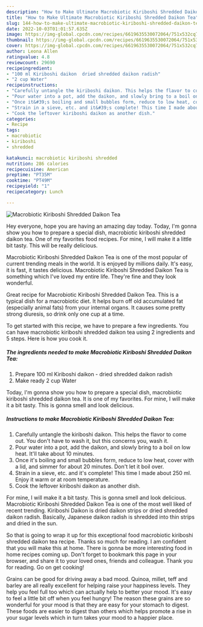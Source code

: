 ```yaml
---
description: "How to Make Ultimate Macrobiotic Kiriboshi Shredded Daikon Tea"
title: "How to Make Ultimate Macrobiotic Kiriboshi Shredded Daikon Tea"
slug: 144-how-to-make-ultimate-macrobiotic-kiriboshi-shredded-daikon-tea
date: 2022-10-03T01:01:57.635Z
image: https://img-global.cpcdn.com/recipes/6619635530072064/751x532cq70/macrobiotic-kiriboshi-shredded-daikon-tea-recipe-main-photo.jpg
thumbnail: https://img-global.cpcdn.com/recipes/6619635530072064/751x532cq70/macrobiotic-kiriboshi-shredded-daikon-tea-recipe-main-photo.jpg
cover: https://img-global.cpcdn.com/recipes/6619635530072064/751x532cq70/macrobiotic-kiriboshi-shredded-daikon-tea-recipe-main-photo.jpg
author: Leona Allen
ratingvalue: 4.8
reviewcount: 29690
recipeingredient:
- "100 ml Kiriboshi daikon  dried shredded daikon radish"
- "2 cup Water"
recipeinstructions:
- "Carefully untangle the kiriboshi daikon. This helps the flavor to come out. You don&#39;t have to wash it, but this concerns you, wash it."
- "Pour water into a pot, add the daikon, and slowly bring to a boil on low heat. It&#39;ll take about 10 minutes."
- "Once it&#39;s boiling and small bubbles form, reduce to low heat, cover with a lid, and simmer for about 20 minutes. Don&#39;t let it boil over."
- "Strain in a sieve, etc. and it&#39;s complete! This time I made about 250 ml. Enjoy it warm or at room temperature."
- "Cook the leftover kiriboshi daikon as another dish."
categories:
- Recipe
tags:
- macrobiotic
- kiriboshi
- shredded

katakunci: macrobiotic kiriboshi shredded 
nutrition: 286 calories
recipecuisine: American
preptime: "PT35M"
cooktime: "PT49M"
recipeyield: "1"
recipecategory: Lunch

---
```



![Macrobiotic Kiriboshi Shredded Daikon Tea](https://img-global.cpcdn.com/recipes/6619635530072064/751x532cq70/macrobiotic-kiriboshi-shredded-daikon-tea-recipe-main-photo.jpg)

Hey everyone, hope you are having an amazing day today. Today, I'm gonna show you how to prepare a special dish, macrobiotic kiriboshi shredded daikon tea. One of my favorites food recipes. For mine, I will make it a little bit tasty. This will be really delicious.

Macrobiotic Kiriboshi Shredded Daikon Tea is one of the most popular of current trending meals in the world. It is enjoyed by millions daily. It's easy, it is fast, it tastes delicious. Macrobiotic Kiriboshi Shredded Daikon Tea is something which I've loved my entire life. They're fine and they look wonderful.

Great recipe for Macrobiotic Kiriboshi Shredded Daikon Tea. This is a typical dish for a macrobiotic diet. It helps burn off old accumulated fat (especially animal fats) from your internal organs. It causes some pretty strong diuresis, so drink only one cup at a time.


To get started with this recipe, we have to prepare a few ingredients. You can have macrobiotic kiriboshi shredded daikon tea using 2 ingredients and 5 steps. Here is how you cook it.

<!--inarticleads1-->

##### The ingredients needed to make Macrobiotic Kiriboshi Shredded Daikon Tea:

1. Prepare 100 ml Kiriboshi daikon - dried shredded daikon radish
1. Make ready 2 cup Water


Today, I&#39;m gonna show you how to prepare a special dish, macrobiotic kiriboshi shredded daikon tea. It is one of my favorites. For mine, I will make it a bit tasty. This is gonna smell and look delicious. 

<!--inarticleads2-->

##### Instructions to make Macrobiotic Kiriboshi Shredded Daikon Tea:

1. Carefully untangle the kiriboshi daikon. This helps the flavor to come out. You don&#39;t have to wash it, but this concerns you, wash it.
1. Pour water into a pot, add the daikon, and slowly bring to a boil on low heat. It&#39;ll take about 10 minutes.
1. Once it&#39;s boiling and small bubbles form, reduce to low heat, cover with a lid, and simmer for about 20 minutes. Don&#39;t let it boil over.
1. Strain in a sieve, etc. and it&#39;s complete! This time I made about 250 ml. Enjoy it warm or at room temperature.
1. Cook the leftover kiriboshi daikon as another dish.


For mine, I will make it a bit tasty. This is gonna smell and look delicious. Macrobiotic Kiriboshi Shredded Daikon Tea is one of the most well liked of recent trending. Kiriboshi Daikon is dried daikon strips or dried shredded daikon radish. Basically, Japanese daikon radish is shredded into thin strips and dried in the sun. 

So that is going to wrap it up for this exceptional food macrobiotic kiriboshi shredded daikon tea recipe. Thanks so much for reading. I am confident that you will make this at home. There is gonna be more interesting food in home recipes coming up. Don't forget to bookmark this page in your browser, and share it to your loved ones, friends and colleague. Thank you for reading. Go on get cooking!

Grains can be good for driving away a bad mood. Quinoa, millet, teff and barley are all really excellent for helping raise your happiness levels. They help you feel full too which can actually help to better your mood. It's easy to feel a little bit off when you feel hungry! The reason these grains are so wonderful for your mood is that they are easy for your stomach to digest. These foods are easier to digest than others which helps promote a rise in your sugar levels which in turn takes your mood to a happier place.

